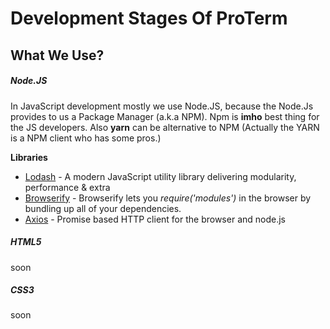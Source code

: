 # Development Stages Of ProTerm

## What We Use?

##### Node.JS

In JavaScript development mostly we use Node.JS, because the Node.Js provides to us a Package Manager (a.k.a NPM). Npm is **imho** best thing for the JS developers. Also **yarn** can be alternative to NPM (Actually the YARN is a NPM client who has some pros.)

**Libraries**

- [Lodash](https://lodash.com/) - A modern JavaScript utility library delivering modularity, performance & extra
- [Browserify](http://browserify.org/) - Browserify lets you *require('modules')* in the browser by bundling up all of your dependencies.
- [Axios](https://github.com/axios/axios) - Promise based HTTP client for the browser and node.js

##### HTML5

soon

##### CSS3

soon
